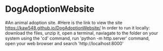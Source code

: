 # DogAdoptionWebsite
#An animal adoption site.
#Here is the link to view the site https://kaw548.github.io/DogAdoptionWebsite/
In order to run it locally: download the files, unzip it, open a terminal, naviagate to the folder on your system using the 'cd' command, run 'python -m http.server' command, open your web browser and search 'http://localhost:8000'
